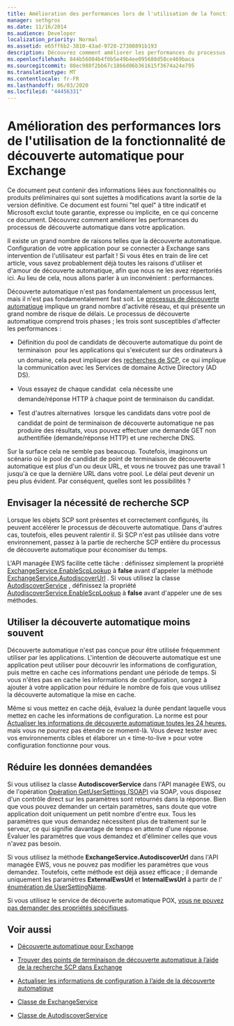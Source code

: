 ```yaml
---
title: Amélioration des performances lors de l'utilisation de la fonctionnalité de découverte automatique pour Exchange
manager: sethgros
ms.date: 11/16/2014
ms.audience: Developer
localization_priority: Normal
ms.assetid: e65ff6b2-3810-43ad-9728-27308891b193
description: Découvrez comment améliorer les performances du processus de découverte automatique dans votre application.
ms.openlocfilehash: 844b56084b4f0b5e49b4ee095688d58ce469baca
ms.sourcegitcommit: 88ec988f2bb67c1866d06b361615f3674a24e795
ms.translationtype: MT
ms.contentlocale: fr-FR
ms.lasthandoff: 06/03/2020
ms.locfileid: "44456331"
---
```

# <a name="improving-performance-when-using-autodiscover-for-exchange"></a>Amélioration des performances lors de l'utilisation de la fonctionnalité de découverte automatique pour Exchange

Ce document peut contenir des informations liées aux fonctionnalités ou produits préliminaires qui sont sujettes à modifications avant la sortie de la version définitive. Ce document est fourni "tel quel" à titre indicatif et Microsoft exclut toute garantie, expresse ou implicite, en ce qui concerne ce document. Découvrez comment améliorer les performances du processus de découverte automatique dans votre application.
  
Il existe un grand nombre de raisons telles que la découverte automatique. Configuration de votre application pour se connecter à Exchange sans intervention de l'utilisateur est parfait ! Si vous êtes en train de lire cet article, vous savez probablement déjà toutes les raisons d'utiliser et d'amour de découverte automatique, afin que nous ne les avez répertoriés ici. Au lieu de cela, nous allons parler à un inconvénient : performances.
  
Découverte automatique n'est pas fondamentalement un processus lent, mais il n'est pas fondamentalement fast soit. Le [processus de découverte automatique](autodiscover-for-exchange.md) implique un grand nombre d'activité réseau, et qui présente un grand nombre de risque de délais. Le processus de découverte automatique comprend trois phases ; les trois sont susceptibles d'affecter les performances : 
  
- Définition du pool de candidats de découverte automatique du point de terminaison  pour les applications qui s'exécutent sur des ordinateurs à un domaine, cela peut impliquer des [recherches de SCP](how-to-find-autodiscover-endpoints-by-using-scp-lookup-in-exchange.md), ce qui implique la communication avec les Services de domaine Active Directory (AD DS).
    
- Vous essayez de chaque candidat  cela nécessite une demande/réponse HTTP à chaque point de terminaison du candidat.
    
- Test d'autres alternatives  lorsque les candidats dans votre pool de candidat de point de terminaison de découverte automatique ne pas produire des résultats, vous pouvez effectuer une demande GET non authentifiée (demande/réponse HTTP) et une recherche DNS.
    
Sur la surface cela ne semble pas beaucoup. Toutefois, imaginons un scénario où le pool de candidat de point de terminaison de découverte automatique est plus d'un ou deux URL, et vous ne trouvez pas une travail 1 jusqu'à ce que la dernière URL dans votre pool. Le délai peut devenir un peu plus évident. Par conséquent, quelles sont les possibilités ?
  
## <a name="consider-the-need-for-scp-lookup"></a>Envisager la nécessité de recherche SCP

Lorsque les objets SCP sont présentes et correctement configurés, ils peuvent accélérer le processus de découverte automatique. Dans d'autres cas, toutefois, elles peuvent ralentir il. Si SCP n'est pas utilisée dans votre environnement, passez à la partie de recherche SCP entière du processus de découverte automatique pour économiser du temps.
  
L'API managée EWS facilite cette tâche : définissez simplement la propriété [ExchangeService.EnableScpLookup](https://msdn.microsoft.com/library/microsoft.exchange.webservices.data.exchangeservice.enablescplookup%28v=exchg.80%29.aspx) à **false** avant d'appeler la méthode [ExchangeService.AutodiscoverUrl](https://msdn.microsoft.com/library/microsoft.exchange.webservices.data.exchangeservice.autodiscoverurl%28v=exchg.80%29.aspx) . Si vous utilisez la classe [AutodiscoverService](https://msdn.microsoft.com/library/microsoft.exchange.webservices.autodiscover.autodiscoverservice%28v=exchg.80%29.aspx) , définissez la propriété [AutodiscoverService.EnableScpLookup](https://msdn.microsoft.com/library/microsoft.exchange.webservices.autodiscover.autodiscoverservice.enablescplookup%28v=exchg.80%29.aspx) à **false** avant d'appeler une de ses méthodes. 
  
## <a name="use-autodiscover-less-often"></a>Utiliser la découverte automatique moins souvent

Découverte automatique n'est pas conçue pour être utilisée fréquemment utiliser par les applications. L'intention de découverte automatique est une application peut utiliser pour découvrir les informations de configuration, puis mettre en cache ces informations pendant une période de temps. Si vous n'êtes pas en cache les informations de configuration, songez à ajouter à votre application pour réduire le nombre de fois que vous utilisez la découverte automatique la mise en cache.
  
Même si vous mettez en cache déjà, évaluez la durée pendant laquelle vous mettez en cache les informations de configuration. La norme est pour [Actualiser les informations de découverte automatique toutes les 24 heures](how-to-refresh-configuration-information-by-using-autodiscover.md), mais vous ne pourrez pas étendre ce moment-là. Vous devez tester avec vos environnements cibles et élaborer un « time-to-live » pour votre configuration fonctionne pour vous.
  
## <a name="minimize-requested-data"></a>Réduire les données demandées

Si vous utilisez la classe **AutodiscoverService** dans l'API managée EWS, ou de l'opération [Opération GetUserSettings (SOAP)](https://msdn.microsoft.com/library/758d965c-ef63-4de4-9120-e293abf14ff8%28Office.15%29.aspx) via SOAP, vous disposez d'un contrôle direct sur les paramètres sont retournés dans la réponse. Bien que vous pouvez demander un certain paramètres, sans doute que votre application doit uniquement un petit nombre d'entre eux. Tous les paramètres que vous demandez nécessitent plus de traitement sur le serveur, ce qui signifie davantage de temps en attente d'une réponse. Évaluer les paramètres que vous demandez et d'éliminer celles que vous n'avez pas besoin. 
  
Si vous utilisez la méthode **ExchangeService.AutodiscoverUrl** dans l'API managée EWS, vous ne pouvez pas modifier les paramètres que vous demandez. Toutefois, cette méthode est déjà assez efficace ; il demande uniquement les paramètres **ExternalEwsUrl** et **InternalEwsUrl** à partir de l' [énumération de UserSettingName](https://msdn.microsoft.com/library/microsoft.exchange.webservices.autodiscover.usersettingname%28v=exchg.80%29.aspx).
  
Si vous utilisez le service de découverte automatique POX, [vous ne pouvez pas demander des propriétés spécifiques](autodiscover-for-exchange.md#bk_Options).
  
## <a name="see-also"></a>Voir aussi


- [Découverte automatique pour Exchange](autodiscover-for-exchange.md)
    
- [Trouver des points de terminaison de découverte automatique à l’aide de la recherche SCP dans Exchange](how-to-find-autodiscover-endpoints-by-using-scp-lookup-in-exchange.md)
    
- [Actualiser les informations de configuration à l’aide de la découverte automatique](how-to-refresh-configuration-information-by-using-autodiscover.md)
    
- [Classe de ExchangeService](https://msdn.microsoft.com/library/microsoft.exchange.webservices.data.exchangeservice%28v=exchg.80%29.aspx)
    
- [Classe de AutodiscoverService](https://msdn.microsoft.com/library/microsoft.exchange.webservices.autodiscover.autodiscoverservice%28v=exchg.80%29.aspx)
    

